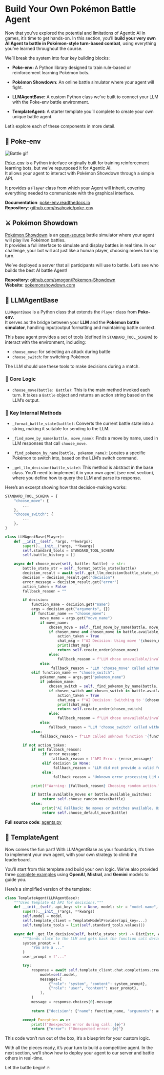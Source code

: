 # Build Your Own Pokémon Battle Agent

Now that you’ve explored the potential and limitations of Agentic AI in games, it’s time to get hands-on. In this section, you’ll **build your very own AI Agent to battle in Pokémon-style turn-based combat**, using everything you’ve learned throughout the course.

We’ll break the system into four key building blocks:

- **Poke-env:** A Python library designed to train rule-based or reinforcement learning Pokémon bots.

- **Pokémon Showdown:** An online battle simulator where your agent will fight.

- **LLMAgentBase:** A custom Python class we’ve built to connect your LLM with the Poke-env battle environment.

- **TemplateAgent:** A starter template you’ll complete to create your own unique battle agent.

Let’s explore each of these components in more detail.

## 🧠 Poke-env

![Battle gif](https://github.com/hsahovic/poke-env/raw/master/rl-gif.gif)

[Poke-env](https://github.com/hsahovic/poke-env) is a Python interface originally built for training reinforcement learning bots, but we’ve repurposed it for Agentic AI.  
It allows your agent to interact with Pokémon Showdown through a simple API.

It provides a `Player` class from which your Agent will inherit, covering everything needed to communicate with the graphical interface.

**Documentation**: [poke-env.readthedocs.io](https://poke-env.readthedocs.io/en/stable/)  
**Repository**: [github.com/hsahovic/poke-env](https://github.com/hsahovic/poke-env)

## ⚔️ Pokémon Showdown

[Pokémon Showdown](https://pokemonshowdown.com/) is an [open-source](https://github.com/smogon/Pokemon-Showdown) battle simulator where your agent will play live Pokémon battles.  
It provides a full interface to simulate and display battles in real time. In our challenge, your bot will act just like a human player, choosing moves turn by turn.

We’ve deployed a server that all participants will use to battle. Let’s see who builds the best AI battle Agent!

**Repository**: [github.com/smogon/Pokemon-Showdown](https://github.com/smogon/Pokemon-Showdown)  
**Website**: [pokemonshowdown.com](https://pokemonshowdown.com/)

## 🔌 LLMAgentBase

`LLMAgentBase` is a Python class that extends the `Player` class from **Poke-env**.  
It serves as the bridge between your **LLM** and the **Pokémon battle simulator**, handling input/output formatting and maintaining battle context.

This base agent provides a set of tools (defined in `STANDARD_TOOL_SCHEMA`) to interact with the environment, including:

- `choose_move`: for selecting an attack during battle  
- `choose_switch`: for switching Pokémon  

The LLM should use these tools to make decisions during a match.

### 🧠 Core Logic

- `choose_move(battle: Battle)`: This is the main method invoked each turn. It takes a `Battle` object and returns an action string based on the LLM’s output.

### 🔧 Key Internal Methods

- `_format_battle_state(battle)`: Converts the current battle state into a string, making it suitable for sending to the LLM.

- `_find_move_by_name(battle, move_name)`: Finds a move by name, used in LLM responses that call `choose_move`.

- `_find_pokemon_by_name(battle, pokemon_name)`: Locates a specific Pokémon to switch into, based on the LLM’s switch command.

- `_get_llm_decision(battle_state)`: This method is abstract in the base class. You’ll need to implement it in your own agent (see next section), where you define how to query the LLM and parse its response.

Here’s an excerpt showing how that decision-making works:


```python
STANDARD_TOOL_SCHEMA = {
    "choose_move": {
        ...
    },
    "choose_switch": {
        ...
    },
}

class LLMAgentBase(Player):
    def __init__(self, *args, **kwargs):
        super().__init__(*args, **kwargs)
        self.standard_tools = STANDARD_TOOL_SCHEMA
        self.battle_history = []

    async def choose_move(self, battle: Battle) -> str:
        battle_state_str = self._format_battle_state(battle)
        decision_result = await self._get_llm_decision(battle_state_str)
        decision = decision_result.get("decision")
        error_message = decision_result.get("error")
        action_taken = False
        fallback_reason = ""

        if decision:
            function_name = decision.get("name")
            args = decision.get("arguments", {})
            if function_name == "choose_move":
                move_name = args.get("move_name")
                if move_name:
                    chosen_move = self._find_move_by_name(battle, move_name)
                    if chosen_move and chosen_move in battle.available_moves:
                        action_taken = True
                        chat_msg = f"AI Decision: Using move '{chosen_move.id}'."
                        print(chat_msg)
                        return self.create_order(chosen_move)
                    else:
                        fallback_reason = f"LLM chose unavailable/invalid move '{move_name}'."
                else:
                     fallback_reason = "LLM 'choose_move' called without 'move_name'."
            elif function_name == "choose_switch":
                pokemon_name = args.get("pokemon_name")
                if pokemon_name:
                    chosen_switch = self._find_pokemon_by_name(battle, pokemon_name)
                    if chosen_switch and chosen_switch in battle.available_switches:
                        action_taken = True
                        chat_msg = f"AI Decision: Switching to '{chosen_switch.species}'."
                        print(chat_msg)
                        return self.create_order(chosen_switch)
                    else:
                        fallback_reason = f"LLM chose unavailable/invalid switch '{pokemon_name}'."
                else:
                    fallback_reason = "LLM 'choose_switch' called without 'pokemon_name'."
            else:
                fallback_reason = f"LLM called unknown function '{function_name}'."

        if not action_taken:
            if not fallback_reason:
                 if error_message:
                     fallback_reason = f"API Error: {error_message}"
                 elif decision is None:
                      fallback_reason = "LLM did not provide a valid function call."
                 else:
                      fallback_reason = "Unknown error processing LLM decision."

            print(f"Warning: {fallback_reason} Choosing random action.")

            if battle.available_moves or battle.available_switches:
                 return self.choose_random_move(battle)
            else:
                 print("AI Fallback: No moves or switches available. Using Struggle/Default.")
                 return self.choose_default_move(battle)
```

**Full source code**: [agents.py](https://huggingface.co/spaces/Jofthomas/twitch_streaming/blob/main/agents.py)

## 🧪 TemplateAgent

Now comes the fun part! With LLMAgentBase as your foundation, it’s time to implement your own agent, with your own strategy to climb the leaderboard.

You’ll start from this template and build your own logic. We’ve also provided three [complete examples](https://huggingface.co/spaces/Jofthomas/twitch_streaming/blob/main/agents.py) using **OpenAI**, **Mistral**, and **Gemini** models to guide you.

Here’s a simplified version of the template:

```python
class TemplateAgent(LLMAgentBase):
    """Uses Template AI API for decisions."""
    def __init__(self, api_key: str = None, model: str = "model-name", *args, **kwargs):
        super().__init__(*args, **kwargs)
        self.model = model
        self.template_client = TemplateModelProvider(api_key=...)
        self.template_tools = list(self.standard_tools.values())

    async def _get_llm_decision(self, battle_state: str) -> Dict[str, Any]:
        """Sends state to the LLM and gets back the function call decision."""
        system_prompt = (
            "You are a ..."
        )
        user_prompt = f"..."

        try:
            response = await self.template_client.chat.completions.create(
                model=self.model,
                messages=[
                    {"role": "system", "content": system_prompt},
                    {"role": "user", "content": user_prompt},
                ],
            )
            message = response.choices[0].message
            
            return {"decision": {"name": function_name, "arguments": arguments}}

        except Exception as e:
            print(f"Unexpected error during call: {e}")
            return {"error": f"Unexpected error: {e}"}
```

This code won’t run out of the box, it’s a blueprint for your custom logic.

With all the pieces ready, it’s your turn to build a competitive agent. In the next section, we’ll show how to deploy your agent to our server and battle others in real-time.

Let the battle begin! 🔥
